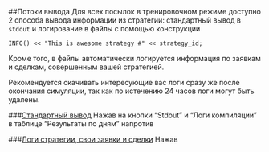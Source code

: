 ##Потоки вывода
Для всех посылок в тренировочном режиме доступно 2 способа вывода информации из стратегии: стандартный вывод в `stdout` и логирование в файлы с помощью конструкции 
```
INFO() << "This is awesome strategy #" << strategy_id;
``` 
Кроме того, в файлы автоматически логируется информация по заявкам и сделкам, совершенным вашей стратегией.

Рекомендуется скачивать интересующие вас логи сразу же после окончания симуляции, так как по истечению 24 часов логи могут быть удалены. 

###[Стандартный вывод](#stdout)
Нажав на кнопки “Stdout” и “Логи компиляции” в таблице “Результаты по дням” напротив 

###[Логи стратегии, свои заявки и сделки](#logs)
Нажав
